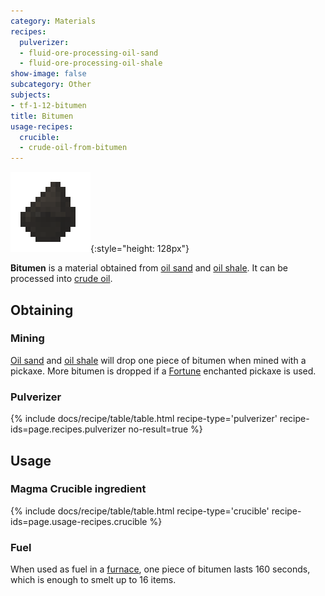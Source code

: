```yaml
---
category: Materials
recipes:
  pulverizer:
  - fluid-ore-processing-oil-sand
  - fluid-ore-processing-oil-shale
show-image: false
subcategory: Other
subjects:
- tf-1-12-bitumen
title: Bitumen
usage-recipes:
  crucible:
  - crude-oil-from-bitumen
---
```


![Bitumen](/assets/images/docs/1.12/thermal-foundation/bitumen.gif){:style="height: 128px"}


**Bitumen** is a material obtained from [oil sand](../oil-sand/) and [oil
shale](../oil-shale/). It can be processed into [crude
oil](../crude-oil/).


Obtaining
---------

### Mining
[Oil sand](../oil-sand/) and [oil shale](../oil-shale/) will drop one
piece of bitumen when mined with a pickaxe. More bitumen is dropped if a
[Fortune](https://minecraft.gamepedia.com/Fortune) enchanted pickaxe is used.

### Pulverizer
{% include docs/recipe/table/table.html recipe-type='pulverizer' recipe-ids=page.recipes.pulverizer no-result=true %}


Usage
-----

### Magma Crucible ingredient
{% include docs/recipe/table/table.html recipe-type='crucible' recipe-ids=page.usage-recipes.crucible %}

### Fuel
When used as fuel in a [furnace](https://minecraft.gamepedia.com/Furnace), one
piece of bitumen lasts 160 seconds, which is enough to smelt up to 16 items.
